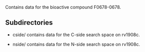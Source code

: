 Contains data for the bioactive compound F0678-0678.

## Subdirectories

- cside/ contains data for the C-side search space on rv1908c.

- nside/ contains data for the N-side search space on rv1908c.

